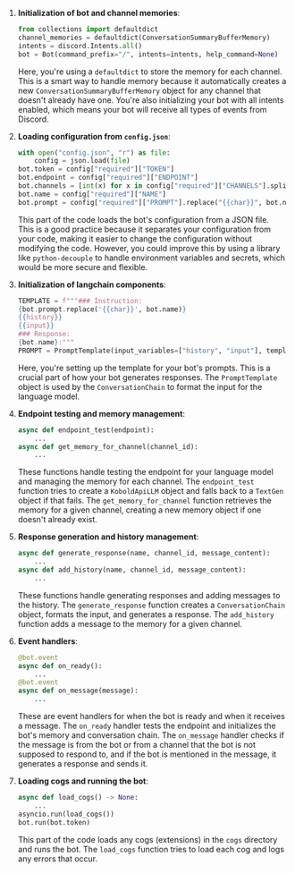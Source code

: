 1. **Initialization of bot and channel memories**:

   ```python
   from collections import defaultdict
   channel_memories = defaultdict(ConversationSummaryBufferMemory)
   intents = discord.Intents.all()
   bot = Bot(command_prefix="/", intents=intents, help_command=None)
   ```
   Here, you're using a `defaultdict` to store the memory for each channel. This is a smart way to handle memory because it automatically creates a new `ConversationSummaryBufferMemory` object for any channel that doesn't already have one. You're also initializing your bot with all intents enabled, which means your bot will receive all types of events from Discord.

2. **Loading configuration from `config.json`**:

   ```python
   with open("config.json", "r") as file:
       config = json.load(file)
   bot.token = config["required"]["TOKEN"]
   bot.endpoint = config["required"]["ENDPOINT"]
   bot.channels = [int(x) for x in config["required"]["CHANNELS"].split(",")]
   bot.name = config["required"]["NAME"]
   bot.prompt = config["required"]["PROMPT"].replace("{{char}}", bot.name)
   ```
   This part of the code loads the bot's configuration from a JSON file. This is a good practice because it separates your configuration from your code, making it easier to change the configuration without modifying the code. However, you could improve this by using a library like `python-decouple` to handle environment variables and secrets, which would be more secure and flexible.

3. **Initialization of langchain components**:

   ```python
   TEMPLATE = f"""### Instruction:
   {bot.prompt.replace('{{char}}', bot.name)}
   {{history}}
   {{input}}
   ### Response:
   {bot.name}:"""
   PROMPT = PromptTemplate(input_variables=["history", "input"], template=TEMPLATE)
   ```
   Here, you're setting up the template for your bot's prompts. This is a crucial part of how your bot generates responses. The `PromptTemplate` object is used by the `ConversationChain` to format the input for the language model.

4. **Endpoint testing and memory management**:

   ```python
   async def endpoint_test(endpoint):
       ...
   async def get_memory_for_channel(channel_id):
       ...
   ```
   These functions handle testing the endpoint for your language model and managing the memory for each channel. The `endpoint_test` function tries to create a `KoboldApiLLM` object and falls back to a `TextGen` object if that fails. The `get_memory_for_channel` function retrieves the memory for a given channel, creating a new memory object if one doesn't already exist.

5. **Response generation and history management**:

   ```python
   async def generate_response(name, channel_id, message_content):
       ...
   async def add_history(name, channel_id, message_content):
       ...
   ```
   These functions handle generating responses and adding messages to the history. The `generate_response` function creates a `ConversationChain` object, formats the input, and generates a response. The `add_history` function adds a message to the memory for a given channel.

6. **Event handlers**:

   ```python
   @bot.event
   async def on_ready():
       ...
   @bot.event
   async def on_message(message):
       ...
   ```
   These are event handlers for when the bot is ready and when it receives a message. The `on_ready` handler tests the endpoint and initializes the bot's memory and conversation chain. The `on_message` handler checks if the message is from the bot or from a channel that the bot is not supposed to respond to, and if the bot is mentioned in the message, it generates a response and sends it.

7. **Loading cogs and running the bot**:

   ```python
   async def load_cogs() -> None:
       ...
   asyncio.run(load_cogs())
   bot.run(bot.token)
   ```
   This part of the code loads any cogs (extensions) in the `cogs` directory and runs the bot. The `load_cogs` function tries to load each cog and logs any errors that occur.
